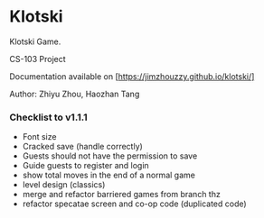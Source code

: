 # Klotski
Klotski Game.

CS-103 Project

Documentation available on [https://jimzhouzzy.github.io/klotski/]

Author: Zhiyu Zhou, Haozhan Tang

### Checklist to v1.1.1
- Font size
- Cracked save (handle correctly)
- Guests should not have the permission to save
- Guide guests to register and login
- show total moves in the end of a normal game
- level design (classics)
- merge and refactor barriered games from branch thz
- refactor specatae screen and co-op code (duplicated code)
